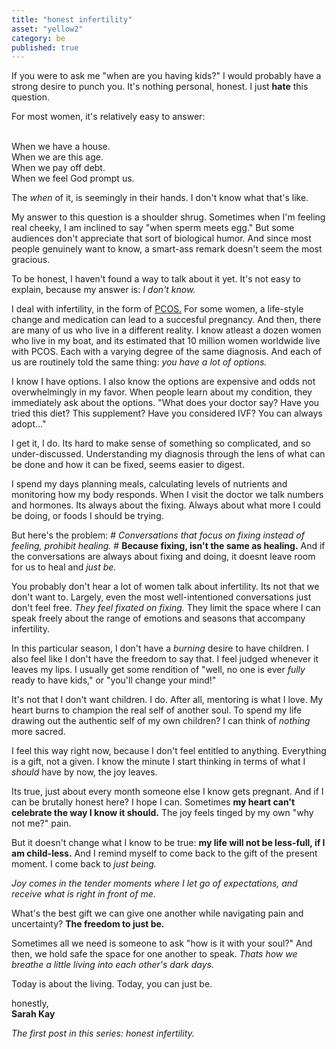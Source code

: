 ```yaml
---
title: "honest infertility"
asset: "yellow2" 
category: be
published: true
---
```


If you were to ask me "when are you having kids?" I would probably have a strong desire to punch you. It's nothing personal, honest. I just **hate** this question. 

For most women, it's relatively easy to answer:

<br>When we have a house. 
<br>When we are this age. 
<br>When we pay off debt.
<br> When we feel God prompt us.

The _when_ of it, is seemingly in their hands. I don't know what that's like.

My answer to this question is a shoulder shrug. Sometimes when I'm feeling real cheeky, I am inclined to say "when sperm meets egg." But some audiences don't appreciate that sort of biological humor. And since most people genuinely want to know, a smart-ass remark doesn't seem the most gracious. 

To be honest, I haven't found a way to talk about it yet. It's not easy to explain, because my answer is: _I don't know._

I deal with infertility, in the form of [PCOS.](http://www.pcosaa.org/) For some women, a life-style change and medication can lead to a succesful pregnancy. And then, there are many of us who live in a different reality. I know atleast a dozen women who live in my boat, and its estimated that 10 million women worldwide live with PCOS. Each with a varying degree of the same diagnosis. And each of us are routinely told the same thing: _you have a lot of options._ 

I know I have options. I also know the options are expensive and odds not overwhelmingly in my favor. When people learn about my condition, they immediately ask about the options. "What does your doctor say? Have you tried this diet? This supplement? Have you considered IVF? You can always adopt..."

I get it, I do. Its hard to make sense of something so complicated, and so under-discussed. Understanding my diagnosis through the lens of what can be done and how it can be fixed, seems easier to digest. 

I spend my days planning meals, calculating levels of nutrients and monitoring how my body responds. When I visit the doctor we talk numbers and hormones. Its always about the fixing. Always about what more I could be doing, or foods I should be trying. 

But here's the problem: # _Conversations that focus on fixing instead of feeling, prohibit healing._ # **Because fixing, isn't the same as healing.** And if the conversations are always about fixing and doing, it doesnt leave room for us to heal and _just be._

You probably don't hear a lot of women talk about infertility. Its not that we don't want to. Largely, even the most well-intentioned conversations just don't feel free. _They feel fixated on fixing._ They limit the space where I can speak freely about the range of emotions and seasons that accompany infertility.

In this particular season, I don't have a _burning_ desire to have children. I also feel like I don't have the freedom to say that. I feel judged whenever it leaves my lips. I usually get some rendition of "well, no one is ever _fully_ ready to have kids," or "you'll change your mind!"

It's not that I don't want children. I do. After all, mentoring is what I love. My heart burns to champion the real self of another soul. To spend my life drawing out the authentic self of my own children? I can think of _nothing_ more sacred.

I feel this way right now, because I don't feel entitled to anything. Everything is a gift, not a given. I know the minute I start thinking in terms of what I _should_ have by now, the joy leaves.

Its true, just about every month someone else I know gets pregnant. And if I can be brutally honest here? I hope I can. Sometimes **my heart can't celebrate the way I know it should.** The joy feels tinged by my own "why not me?" pain.

But it doesn't change what I know to be true: **my life will not be less-full, if I am child-less.** And I remind myself to come back to the gift of the present moment. I come back to _just being._

_Joy comes in the tender moments where I let go of expectations, and receive what is right in front of me._

What's the best gift we can give one another while navigating pain and uncertainty? **The freedom to just be.**

Sometimes all we need is someone to ask "how is it with your soul?" And then, we hold safe the space for one another to speak. _Thats how we breathe a little living into each other's dark days._

Today is about the living. Today, you can just be.

honestly,
<br>**Sarah Kay**

_The first post in this series: honest infertility._
